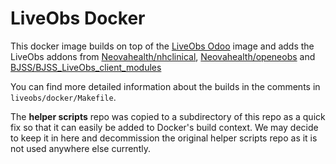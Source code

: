 # LiveObs Docker
This docker image builds on top of the [LiveObs Odoo](https://github.com/bjss/liveobs-odoo-docker)
image and adds the LiveObs addons from [Neovahealth/nhclinical](https://github.com/NeovaHealth/nhclinical),
[Neovahealth/openeobs](https://github.com/NeovaHealth/openeobs) and [BJSS/BJSS_LiveObs_client_modules](https://github.com/BJSS/BJSS_LiveObs_client_modules)

You can find more detailed information about the builds in the comments in `liveobs/docker/Makefile`.

The **helper scripts** repo was copied to a subdirectory of this repo as a 
quick fix so that it can easily be added to Docker's build context. We may 
decide to keep it in here and decommission the original helper scripts repo as 
it is not used anywhere else currently.